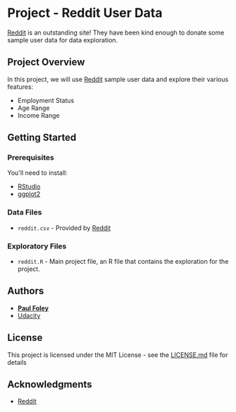 # Project - Reddit User Data

[Reddit](https://www.reddit.com/) is an outstanding site! They have been kind enough to donate some sample user data for data exploration.


## Project Overview

In this project, we will use [Reddit](https://www.reddit.com/) sample user data and explore their various features:

* Employment Status
* Age Range
* Income Range


## Getting Started

### Prerequisites
You'll need to install:

* [RStudio](https://www.rstudio.com/products/rstudio/download/)
* [ggplot2](http://ggplot2.org/)

### Data Files

* `reddit.csv` - Provided by [Reddit](https://www.reddit.com/)

### Exploratory Files

* `reddit.R` - Main project file, an R file that contains the exploration for the project. 


## Authors

* **[Paul Foley](https://github.com/paulfoley)**
* [Udacity](https://www.udacity.com/)


## License

This project is licensed under the MIT License - see the [LICENSE.md](LICENSE.md) file for details


## Acknowledgments

* [Reddit](https://www.reddit.com/)

